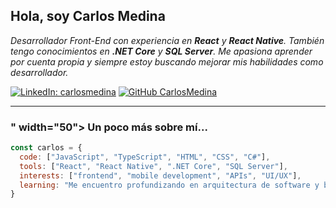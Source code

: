 <h2>Hola, soy Carlos Medina </h2>


<p><em>Desarrollador Front-End con experiencia en <strong>React</strong> y <strong>React Native</strong>. También tengo conocimientos en <strong>.NET Core</strong> y <strong>SQL Server</strong>. Me apasiona aprender por cuenta propia y siempre estoy buscando mejorar mis habilidades como desarrollador.</em></p>

[![LinkedIn: carlosmedina](https://img.shields.io/badge/-carlosmedina-blue?style=flat-square&logo=Linkedin&logoColor=white&link=https://www.linkedin.com/in/carlosmedina/)](https://www.linkedin.com/in/carlosmedina/)
[![GitHub CarlosMedina](https://img.shields.io/github/followers/carlosmedina?label=follow&style=social)](https://github.com/carlosmedina)

---

### " width="50"> Un poco más sobre mí...

```javascript
const carlos = {
  code: ["JavaScript", "TypeScript", "HTML", "CSS", "C#"],
  tools: ["React", "React Native", ".NET Core", "SQL Server"],
  interests: ["frontend", "mobile development", "APIs", "UI/UX"],
  learning: "Me encuentro profundizando en arquitectura de software y buenas prácticas en React"
}
